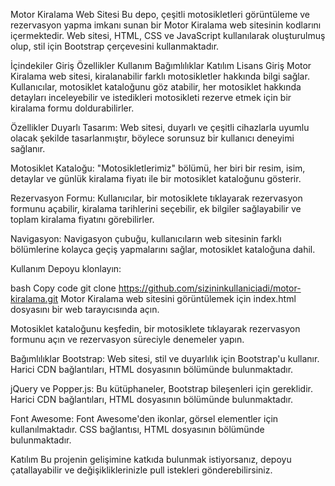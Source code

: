 
Motor Kiralama Web Sitesi
Bu depo, çeşitli motosikletleri görüntüleme ve rezervasyon yapma imkanı sunan bir Motor Kiralama web sitesinin kodlarını içermektedir. Web sitesi, HTML, CSS ve JavaScript kullanılarak oluşturulmuş olup, stil için Bootstrap çerçevesini kullanmaktadır.

İçindekiler
Giriş
Özellikler
Kullanım
Bağımlılıklar
Katılım
Lisans
Giriş
Motor Kiralama web sitesi, kiralanabilir farklı motosikletler hakkında bilgi sağlar. Kullanıcılar, motosiklet kataloğunu göz atabilir, her motosiklet hakkında detayları inceleyebilir ve istedikleri motosikleti rezerve etmek için bir kiralama formu doldurabilirler.

Özellikler
Duyarlı Tasarım: Web sitesi, duyarlı ve çeşitli cihazlarla uyumlu olacak şekilde tasarlanmıştır, böylece sorunsuz bir kullanıcı deneyimi sağlanır.

Motosiklet Kataloğu: "Motosikletlerimiz" bölümü, her biri bir resim, isim, detaylar ve günlük kiralama fiyatı ile bir motosiklet kataloğunu gösterir.

Rezervasyon Formu: Kullanıcılar, bir motosiklete tıklayarak rezervasyon formunu açabilir, kiralama tarihlerini seçebilir, ek bilgiler sağlayabilir ve toplam kiralama fiyatını görebilirler.

Navigasyon: Navigasyon çubuğu, kullanıcıların web sitesinin farklı bölümlerine kolayca geçiş yapmalarını sağlar, motosiklet kataloğuna dahil.

Kullanım
Depoyu klonlayın:

bash
Copy code
git clone https://github.com/sizininkullaniciadi/motor-kiralama.git
Motor Kiralama web sitesini görüntülemek için index.html dosyasını bir web tarayıcısında açın.

Motosiklet kataloğunu keşfedin, bir motosiklete tıklayarak rezervasyon formunu açın ve rezervasyon süreciyle denemeler yapın.

Bağımlılıklar
Bootstrap: Web sitesi, stil ve duyarlılık için Bootstrap'u kullanır. Harici CDN bağlantıları, HTML dosyasının <head> bölümünde bulunmaktadır.

jQuery ve Popper.js: Bu kütüphaneler, Bootstrap bileşenleri için gereklidir. Harici CDN bağlantıları, HTML dosyasının <head> bölümünde bulunmaktadır.

Font Awesome: Font Awesome'den ikonlar, görsel elementler için kullanılmaktadır. CSS bağlantısı, HTML dosyasının <head> bölümünde bulunmaktadır.

Katılım
Bu projenin gelişimine katkıda bulunmak istiyorsanız, depoyu çatallayabilir ve değişikliklerinizle pull istekleri gönderebilirsiniz.






